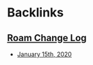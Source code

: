 
# Backlinks
## [Roam Change Log](<Roam Change Log.md>)
- [January 15th, 2020](<January 15th, 2020.md>)

